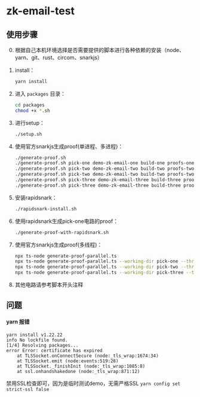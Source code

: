 # zk-email-test

## 使用步骤
0. 根据自己本机环境选择是否需要提供的脚本进行各种依赖的安装（node、yarn、git、rust、circom、snarkjs）
1. install：
    ```bash
    yarn install
    ```

2. 进入 `packages` 目录：
    ```bash
    cd packages
    chmod +x *.sh
    ```

3. 进行setup：
    ```bash
    ./setup.sh
    ```

4. 使用官方snarkjs生成proof(单进程、多进程)：
    ```bash
    ./generate-proof.sh
    ./generate-proof.sh pick-one demo-zk-email-one build-one proofs-one 10 parallel 3
    ./generate-proof.sh pick-two demo-zk-email-two build-two proofs-two 1 serial
    ./generate-proof.sh pick-two demo-zk-email-two build-two proofs-two 10 parallel 3
    ./generate-proof.sh pick-three demo-zk-email-three build-three proofs-three 1 serial
    ./generate-proof.sh pick-three demo-zk-email-three build-three proofs-three 10 parallel 3
    ```

5. 安装rapidsnark：
    ```bash
    ./rapidsnark-install.sh
    ```

6. 使用rapidsnark生成pick-one电路的proof：
    ```bash
    ./generate-proof-with-rapidsnark.sh
    ```
7. 使用官方snarkjs生成proof(多线程)：
    ```bash
    npx ts-node generate-proof-parallel.ts
    npx ts-node generate-proof-parallel.ts --working-dir pick-one --thread-num 2 --iteration-num 2
    npx ts-node generate-proof-parallel.ts --working-dir pick-two --thread-num 2 --iteration-num 2
    npx ts-node generate-proof-parallel.ts --working-dir pick-three --thread-num 2 --iteration-num 2
    ```
8. 其他电路请参考脚本开头注释


## 问题
#### yarn 报错
```
yarn install v1.22.22
info No lockfile found.
[1/4] Resolving packages...
error Error: certificate has expired
    at TLSSocket.onConnectSecure (node:_tls_wrap:1674:34)
    at TLSSocket.emit (node:events:519:28)
    at TLSSocket._finishInit (node:_tls_wrap:1085:8)
    at ssl.onhandshakedone (node:_tls_wrap:871:12)
```
禁用SSL检查即可，因为是临时测试demo，无需严格SSL
`yarn config set strict-ssl false`
